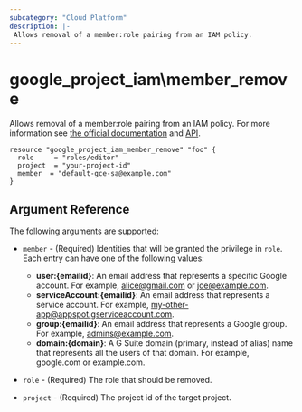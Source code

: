 ```yaml
---
subcategory: "Cloud Platform"
description: |-
 Allows removal of a member:role pairing from an IAM policy.
---
```


# google\_project\_iam\member\_remove

Allows removal of a member:role pairing from an IAM policy. For more information see
[the official documentation](https://cloud.google.com/iam/docs/granting-changing-revoking-access)
and
[API](https://cloud.google.com/resource-manager/reference/rest/v1/projects/setIamPolicy).


```hcl
resource "google_project_iam_member_remove" "foo" {
  role     = "roles/editor"
  project  = "your-project-id"
  member  = "default-gce-sa@example.com"
}
```

## Argument Reference

The following arguments are supported:

* `member` - (Required) Identities that will be granted the privilege in `role`.
  Each entry can have one of the following values:
  * **user:{emailid}**: An email address that represents a specific Google account. For example, alice@gmail.com or joe@example.com.
  * **serviceAccount:{emailid}**: An email address that represents a service account. For example, my-other-app@appspot.gserviceaccount.com.
  * **group:{emailid}**: An email address that represents a Google group. For example, admins@example.com.
  * **domain:{domain}**: A G Suite domain (primary, instead of alias) name that represents all the users of that domain. For example, google.com or example.com.

* `role` - (Required) The role that should be removed. 

* `project` - (Required) The project id of the target project.
